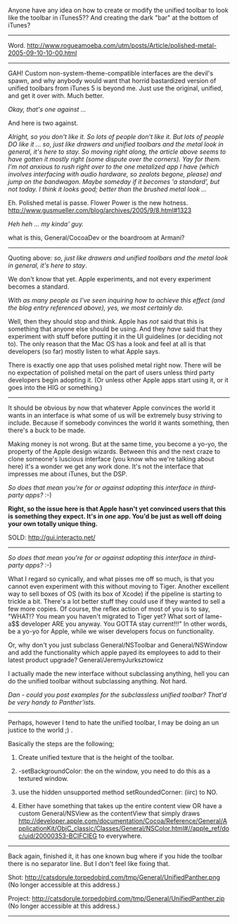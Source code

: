 
Anyone have any idea on how to create or modify the unified toolbar to look like the toolbar in iTunes5??
And creating the dark "bar" at the bottom of iTunes?

----

Word. http://www.rogueamoeba.com/utm/posts/Article/polished-metal-2005-09-10-10-00.html

----

GAH! Custom non-system-theme-compatible interfaces are the devil's spawn, and why anybody would want that horrid bastardized version of unified toolbars from iTunes 5 is beyond me. Just use the original, unified, and get it over with. Much better.

*Okay, that's one against ...*

And here is two against.

*Alright, so you don't like it. So lots of people don't like it. But lots of people DO like it ... so, just like drawers and unified toolbars and the metal look in general, it's here to stay. So moving right along, the article above seems to have gotten it mostly right (some dispute over the corners). Yay for them. I'm not anxious to rush right over to the one metalized app I have (which involves interfacing with audio hardware, so zealots begone, please) and jump on the bandwagon. Maybe someday if it becomes 'a standard', but not today. *I* think it looks good; better than the brushed metal look ...*

Eh.  Polished metal is passe.  Flower Power is the new hotness.  http://www.gusmueller.com/blog/archives/2005/9/8.html#1323

*Heh heh ... my kinda' guy.*

<tongue-in-cheek>what is this, General/CocoaDev or the boardroom at Armani?</tongue-in-cheek>

----

Quoting above: *so, just like drawers and unified toolbars and the metal look in general, it's here to stay*.

We don't know that yet.  Apple experiments, and not every experiment becomes a standard.

*With as many people as I've seen inquiring how to achieve this effect (and the blog entry referenced above), yes, we most certainly do.*

Well, then they should stop and think.  Apple has *not* said that this is something that anyone else should be using.  And they *have* said that they experiment with stuff before putting it in the UI guidelines (or deciding not to).  The only reason that the Mac OS has a look and feel at all is that developers (so far) mostly listen to what Apple says.

There is exactly one app that uses polished metal right now.  There will be no expectation of polished metal on the part of users unless third party developers begin adopting it. (Or unless other Apple apps start using it, or it goes into the HIG or something.)

----

It should be obvious by now that whatever Apple convinces the world it wants in an interface is what some of us will be extremely busy striving to include. Because if somebody convinces the world it wants something, then there's a buck to be made.

Making money is not wrong. But at the same time, you become a yo-yo, the property of the Apple design wizards. Between this and the next craze to clone someone's luscious interface (you know who we're talking about here) it's a wonder we get any work done. It's not the interface that impresses me about iTunes, but the DSP.

*So does that mean you're for or against adopting this interface in third-party apps?* :-)

**Right, so the issue here is that Apple hasn't yet convinced users that this is something they expect.  It's in *one* app.  You'd be just as well off doing your own totally unique thing.**

SOLD: http://gui.interacto.net/

----

*So does that mean you're for or against adopting this interface in third-party apps?* :-)

What I regard so cynically, and what pisses me off so much, is that you cannot even experiment with this without moving to Tiger. Another excellent way to sell boxes of OS (with its box of Xcode) if the pipeline is starting to trickle a bit. There's a lot better stuff they could use if they wanted to sell a few more copies. Of course, the reflex action of most of you is to say, "WHAT!? You mean you haven't migrated to Tiger yet? What sort of lame-a$$ developer ARE you anyway. You GOTTA stay current!!!" In other words, be a yo-yo for Apple, while we wiser developers focus on functionality.

Or, why don't you just subclass General/NSToolbar and General/NSWindow and add the functionality which apple payed its employees to add to their latest product upgrade? General/JeremyJurksztowicz

I actually made the new interface without subclassing anything, hell you can do the unified toolbar without subclassing anything. Not hard. 

*Dan - could you post examples for the subclassless unified toolbar? That'd be very handy to Panther'ists.*

----

Perhaps, however I tend to hate the unified toolbar, I may be doing an un justice to the world ;) .

Basically the steps are the following;

1) Create unified texture that is the height of the toolbar.

2) -setBackgroundColor: the on the window, you need to do this as a textured window.

3) use the hidden unsupported method setRoundedCorner: (iirc) to NO.

4) Either have something that takes up the entire content view OR have a custom General/NSView as the contentView that simply draws http://developer.apple.com/documentation/Cocoa/Reference/General/ApplicationKit/ObjC_classic/Classes/General/NSColor.html#//apple_ref/doc/uid/20000353-BCIFCIEG to everywhere.

----

Back again, finished it, it has one known bug where if you hide the toolbar there is no separator line. But I don't feel like fixing that.

Shot:
http://catsdorule.torpedobird.com/tmp/General/UnifiedPanther.png (No longer accessible at this address.)

Project:
http://catsdorule.torpedobird.com/tmp/General/UnifiedPanther.zip (No longer accessible at this address.)

----